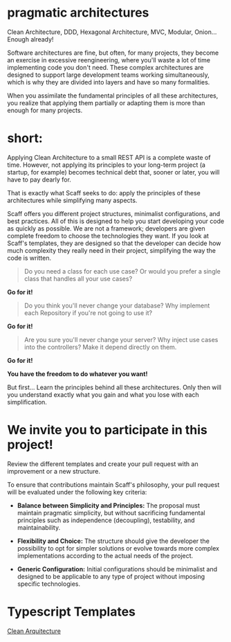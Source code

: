  # pragmatic architectures
 
 Clean Architecture, DDD, Hexagonal Architecture, MVC, Modular, Onion... Enough already!

Software architectures are fine, but often, for many projects, they become an exercise in excessive reengineering, where you'll waste a lot of time implementing code you don't need. These complex architectures are designed to support large development teams working simultaneously, which is why they are divided into layers and have so many formalities.

When you assimilate the fundamental principles of all these architectures, you realize that applying them partially or adapting them is more than enough for many projects.

# short:

Applying Clean Architecture to a small REST API is a complete waste of time. However, not applying its principles to your long-term project (a startup, for example) becomes technical debt that, sooner or later, you will have to pay dearly for.

That is exactly what Scaff seeks to do: apply the principles of these architectures while simplifying many aspects.

Scaff offers you different project structures, minimalist configurations, and best practices. All of this is designed to help you start developing your code as quickly as possible. We are not a framework; developers are given complete freedom to choose the technologies they want. If you look at Scaff's templates, they are designed so that the developer can decide how much complexity they really need in their project, simplifying the way the code is written.


> Do you need a class for each use case?
> Or would you prefer a single class that handles all your use cases?

**Go for it!**

> Do you think you'll never change your database? 
> Why implement each Repository if you're not going to use it?

 **Go for it!**

> Are you sure you'll never change your server? 
>Why inject use cases into the controllers? Make it depend directly on them.

 **Go for it!**

**You have the freedom to do whatever you want!**

But first... Learn the principles behind all these architectures. Only then will you understand exactly what you gain and what you lose with each simplification.


# We invite you to participate in this project!

Review the different templates and create your pull request with an improvement or a new structure.

To ensure that contributions maintain Scaff's philosophy, your pull request will be evaluated under the following key criteria:

-   **Balance between Simplicity and Principles:** The proposal must maintain pragmatic simplicity, but without sacrificing fundamental principles such as independence (decoupling), testability, and maintainability.
    
-   **Flexibility and Choice:** The structure should give the developer the possibility to opt for simpler solutions or evolve towards more complex implementations according to the actual needs of the project.
    
-   **Generic Configuration:** Initial configurations should be minimalist and designed to be applicable to any type of project without imposing specific technologies.

# Typescript Templates

[Clean Arquitecture](https://github.com/aten039/scaff/edit/main/README.md)
